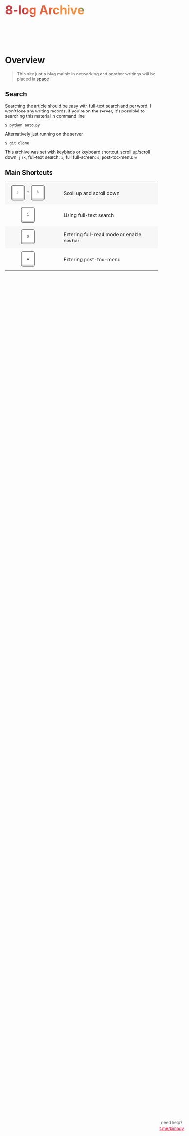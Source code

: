 <div style="margin-top:-3.4em;margin-bottom:-1em;"class="gradient">
  <h2>8-log Archive</h2>
</div>
<div style="background: transparent url(https://api.netlify.com/api/v1/badges/95b6550b-d1cb-44d6-912d-011055d10ccd/deploy-status) no-repeat; height: 50px; width: 300px;"></div>
<header class="global">
<p class="help">
	<span style="margin-left:-3em;">need help?</span>
	<a style="margin-left:-3em;"href="https://t.me/bimagv" onclick="return SnapABug.startLink();" class="chat">
		t.me/bimagv
	</a>
</p>
  <div class="werku"></div>
</header>
<style>
header.global  {
text-shadow: 0 1px 0 rgba(255, 255, 255, 0.5);
}
header.global p.help:hover {
-moz-transform: scale(1) translateZ(0);
-webkit-transform: scale(1) translateZ(0);
-o-transform: scale(1) translateZ(0);
-ms-transform: scale(1) translateZ(0);
transform: scale(1) translateZ(0);
}
header.global p.help {
width: 210px;
height: 95px;
background-position: center center;
background-image: url(https://res.cloudinary.com/bimagv/image/upload/v1602343992/icon/cloud_x7d4vi.png);
background-repeat: no-repeat;
position: absolute;
margin: 0;
padding: 45px 0 0 20px;
right: 57px;
color: #666;
bottom: 180px;
z-index: 1;
text-align: center;
font-size: 15px;
line-height: 1.4;
-moz-transform: scale(0.9) translateZ(0);
-webkit-transform: scale(0.9) translateZ(0);
-o-transform: scale(0.9) translateZ(0);
-ms-transform: scale(0.9) translateZ(0);
transform: scale(0.9) translateZ(0);
-webkit-transform-origin: 0 100% "";
-moz-transform-origin: 0 100% "";
-ms-transform-origin: 0 100% "";
-o-transform-origin: 0 100% "";
transform-origin: 0 100% "";
-webkit-transition: transform 0.1s ease-in-out;
-moz-transition: transform 0.1s ease-in-out;
-ms-transition: transform 0.1s ease-in-out;
-o-transition: transform 0.1s ease-in-out;
transition: transform 0.1s ease-in-out;
 color: #666;
text-align: center;
font-size: 15px;
line-height: 1.4;
}
header.global p.help a {
display: block;
color: #f03;
}
header.global .werku {
height: 242px;
width: 100%;
position: absolute;
bottom: 0;
right: 0;
background-position: right top;
background-image: url(https://res.cloudinary.com/bimagv/image/upload/v1602401078/icon/header_werku_z18vh3.png);
background-repeat: no-repeat;
}
.gradient {
   position: relative;
}
.gradient:after {
   color:#000;
   position: absolute;
   top: 0;
   left: 0;
   z-index: -1;
}
.gradient h2 {
    /* Fallback: Set a background color. */
  background-color: #CA4246;
  /* Create the gradient. */
   background-image: linear-gradient(
        45deg,
        #CA4246 16.666%, 
        #E16541 16.666%, 
        #E16541 33.333%, 
        #F18F43 33.333%, 
        #F18F43 50%, 
        #8B9862 50%, 
        #8B9862 66.666%, 
        #476098 66.666%, 
        #476098 83.333%, 
        #A7489B 83.333%);
  /* Set the background size and repeat properties. */
  background-size: 100%;
  background-repeat: repeat;
  /* Use the text as a mask for the background. */
  /* This will show the gradient as a text color rather than element bg. */
  -webkit-background-clip: text;
  -webkit-text-fill-color: transparent; 
  color: #111111;
  font-size:2.1em;
  /* -webkit-mask-box-image: -webkit-gradient(linear,
            left top, left bottom,
            color-stop(20%,rgba(0,0,0,1)),
            color-stop(100%,rgba(0,0,0,0)));
              font-weight: normal;*/
  font-size: 2.8em;
  width: 505px;
}
</style>

# Overview
> This site just a blog mainly in networking and another writings will be placed in [space](space/)

<h2><i class="fa fa-question-circle"></i> Search</h2>
Searching the article should be easy with full-text search and per word. I won't lose any writing records. if you're on the server, it's possible! to searching this material in command line 

```
$ python auto.py
```

Alternatively just running on the server

```
$ git clone 
```

This archive was set with keybinds or keyboard shortcut. scroll up/scroll down: ```j``` /```k```,  full-text search: ```i```, full full-screen: ```s```, post-toc-menu: ```w```

<div class="keybinds">
  <h2><i class="fa fa-question-circle"></i> Main Shortcuts</h2>
  <table>
    <tr>
      <td><kbd>j</kbd><kbd>k</kbd></td>
      <td>Scoll up and scroll down</td>
    </tr>
    <tr>
      <td><kbd>i</kbd></td>
      <td>Using full-text search</td>
    </tr>
    <tr>
      <td><kbd>s</kbd></td>
      <td>Entering full-read mode or enable navbar</td>
    </tr>
    <tr>
      <td><kbd>w</kbd></td>
      <td>Entering post-toc-menu</td>
    </tr>
  </table>
</div>

<style>
      keybinds {
      /* background: url(https://i.imgur.com/4e5dUxi.jpg); */
      font-family: "Monaco";
      font-size: 12px;
      line-height: 1.2;
      margin: 0;
      padding: 0;
    }
    table {
      border-collapse: collapse;
      margin-bottom: 5em;
    }
    tr {
      outline: 1px solid rgba(0, 0, 0, 0);
    }
    tr:hover {
       outline-color: rgba(0, 0, 0, 0.2);
    }
    tr:hover td {
      background-color: #e7e7e7 !important;
    }
    tr, td {
      transition: all 210ms ease-in-out;
    }
    td {
      padding: 0.3em 1em;
      vertical-align: middle;
    }
    td:first-child {
      text-align: center;
      width: 35%;
      white-space: nowrap;
    }
    kbd {
      background-color: #fff;
      border: 1px solid #ccc;
      color: #333;
      line-height: 1.4;
      text-shadow: 0 1px 0 #fff;
      display: inline-block;
      white-space: nowrap;
      box-shadow: 1px 0 1px 0 #eee, 0 2px 0 2px #ccc, 0 2px 0 3px #444;
      border-radius: 3px;
      box-sizing: border-box;
      position: relative;

      text-align: center;
      margin: 0.5em 2em 1em 0;
      padding: 0.9em 0;
      width: 3em;
    }
    kbd:hover {
      box-shadow: 1px 0 1px 0 #ccc, 0 2px 0 2px #eee, 0 2px 0 3px #ddd;
    }
    kbd:after {
      content: "+";
      display: block;
      padding: 0 0 0 0.8em;
      position: absolute;
      left: 100%;
      top: 0.9em;
    }
    td > kbd:last-child:after {
      content: "";
      display: none;
      padding: 0;
      position: static;
    }
    tr:nth-child(odd) td {
       background: #f7f7f7;
    }
</style>
